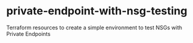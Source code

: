 # private-endpoint-with-nsg-testing
Terraform resources to create a simple environment to test NSGs with Private Endpoints
